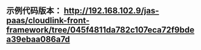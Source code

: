 ## 示例代码版本： http://192.168.102.9/jas-paas/cloudlink-front-framework/tree/045f4811da782c107eca72f9bdea39ebaa086a7d